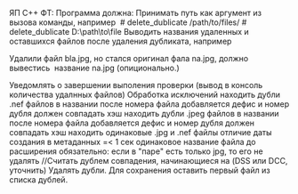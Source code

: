 ЯП С++
ФТ:
Программа должна:
  Принимать путь как аргумент из вызова команды, например 
    # delete_dublicate /path/to/files/
    # delete_dublicate D:\path\to\file
  Выводить названия удаленных и оставшихся файлов после удаления дубликата, например

  Удалили файл bla.jpg, но стался оригинал фала na.jpg, должно вывестись  название na.jpg (опиционально.)

  Уведомлять о завершении выполения проверки (вывод в консоль количества удалнных файлов)
  Обработка исключений
  находить дубли .nef файлов
    в названии после номера файла добавляется дефис и номер дубля
    должен совпадать хэш
  находить дубли .jpeg файлов
    в названии после номера файла добавляется дефис и номер дубля
    должен совпадать хэш
  находить одинаковые .jpg и .nef файлы
    отличие даты создания в метаданных =< 1 сек
    одинаковое название файла до расширения
  обязательно: если в "паре" есть только jpg, то его не удалять
//Считать дублем совпадения, начинающиеся на (DSS или DCC, уточнить)
  Удалять дубли. Для сохранения оставить первый файл из списка дублей.
